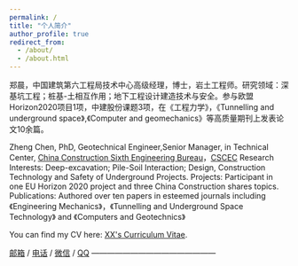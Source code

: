 ```yaml
---
permalink: /
title: "个人简介"
author_profile: true
redirect_from: 
  - /about/
  - /about.html
---
```


郑晨，中国建筑第六工程局技术中心高级经理，博士，岩土工程师。研究领域：深基坑工程；桩基-土相互作用；地下工程设计建造技术与安全。参与欧盟Horizon2020项目1项，中建股份课题3项，在《工程力学》，《Tunnelling and underground space》,《Computer and geomechanics》等高质量期刊上发表论文10余篇。

Zheng Chen, PhD, Geotechnical Engineer,Senior Manager, in Technical Center, [China Construction Sixth Engineering Bureau](https://6bur.cscec.com/xwzx2/gskx2/202112/3454378.html)，[CSCEC](https://en.cscec.com/)
Research Interests: Deep-excavation; Pile-Soil Interaction; Design, Construction Technology and Safety of Underground Projects.
Projects: Participant in one EU Horizon 2020 project and three China Construction shares topics.
Publications: Authored over ten papers in esteemed journals including 《Engineering Mechanics》，《Tunnelling and Underground Space Technology》 and 《Computers and Geotechnics》

You can find my CV here: [XX's Curriculum Vitae](../assets/Curriculum_Vitae.pdf).

[邮箱](mailto:zheng_chen1991@163.com) / [电话](../images/电话.png) / [微信](../images/Wechat.jpg) / [QQ](https://blog.csdn.net/qd1813100174?spm=1000.2115.3001.5343)
————————————————
